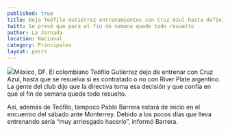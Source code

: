 ```yaml
---
published: true
title: Deja Teófilo Gutiérrez entrenamientos con Cruz Azul hasta definir su situación con River Plate
twitt: Se prevé que para el fin de semana quede todo resuelto
author: La Jornada
location: Nacional
category: Principales
layout: posts
---
```


![](http://i.imgur.com/k9GLy60m.jpg)México, DF. El colombiano Teófilo Gutiérrez dejo de entrenar con Cruz Azul, hasta que se resuelva si es contratado o no con River Plate argentino. La gente del club dijo que la directiva toma esa decisión y que confía en que el fin de semana quede todo resuelto.

Así, además de Teófilo, tampoco Pablo Barrera estará de inicio en el encuentro del sábado ante Monterrey. Debido a los pocos días que lleva entrenando sería “muy arriesgado hacerlo”, informó Barrera.
